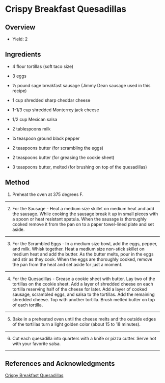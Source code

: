 # Crispy Breakfast Quesadillas

## Overview

- Yield: 2

## Ingredients

- 4 flour tortillas (soft taco size)

- 3 eggs

- ½ pound sage breakfast sausage (Jimmy Dean sausage used in this recipe)

- 1 cup shredded sharp cheddar cheese

- 1-1/3 cup shredded Monterrey jack cheese

- 1/2 cup Mexican salsa

- 2 tablespoons milk

- ¼ teaspoon ground black pepper

- 2 teaspoons butter (for scrambling the eggs)

- 2 teaspoons butter (for greasing the cookie sheet)

- 3 teaspoons butter, melted (for brushing on top of the quesadillas)

## Method

1. Preheat the oven at 375 degrees F.
---

2. For the Sausage - Heat a medium size skillet on medium heat and add the sausage. While cooking the sausage break it up in small pieces with a spoon or heat resistant spatula.  When the sausage is thoroughly cooked remove it from the pan on to a paper towel-lined plate and set aside.
---

3. For the Scrambled Eggs - In a medium size bowl, add the eggs, pepper, and milk. Whisk together. Heat a medium size non-stick skillet on medium heat and add the butter. As the butter melts, pour in the eggs and stir as they cook. When the eggs are thoroughly cooked, remove the pan from the heat and set aside for just a moment.
---

4. For the Quesadillas - Grease a cookie sheet with butter. Lay two of the tortillas on the cookie sheet.  Add a layer of shredded cheese on each tortilla reserving half of the cheese for later. Add a layer of cooked sausage, scrambled eggs, and salsa to the tortillas. Add the remaining shredded cheese.  Top with another tortilla. Brush melted butter on top of each tortilla.
---

5. Bake in a preheated oven until the cheese melts and the outside edges of the tortillas turn a light golden color (about 15 to 18 minutes).
---

6. Cut each quesadilla into quarters with a knife or pizza cutter. Serve hot with your favorite salsa.
---

## References and Acknowledgments

[Crispy Breakfast Quesadillas](https://www.couponclippingcook.com/crispy-breakfast-quesadillas/)
